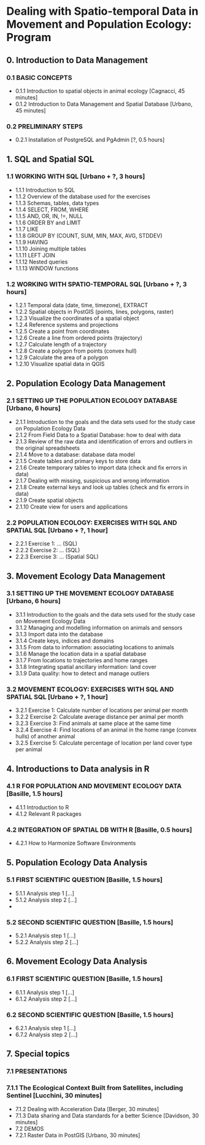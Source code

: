 # Dealing with Spatio-temporal Data in Movement and Population Ecology: Program

## 0. Introduction to Data Management
### 0.1 BASIC CONCEPTS
* 0.1.1 Introduction to spatial objects in animal ecology [Cagnacci, 45 minutes]  
* 0.1.2 Introduction to Data Management and Spatial Database [Urbano, 45 minutes] 
 
### 0.2 PRELIMINARY STEPS
* 0.2.1 Installation of PostgreSQL and PgAdmin [?, 0.5 hours]

## 1. SQL and Spatial SQL
### 1.1 WORKING WITH SQL [Urbano + ?, 3 hours]
* 1.1.1 Introduction to SQL
* 1.1.2 Overview of the database used for the exercises
* 1.1.3 Schemas, tables, data types
* 1.1.4 SELECT, FROM, WHERE
* 1.1.5 AND, OR, IN, !=, NULL
* 1.1.6 ORDER BY and LIMIT
* 1.1.7 LIKE
* 1.1.8 GROUP BY (COUNT, SUM, MIN, MAX, AVG, STDDEV)
* 1.1.9 HAVING
* 1.1.10 Joining multiple tables
* 1.1.11 LEFT JOIN
* 1.1.12 Nested queries
* 1.1.13 WINDOW functions

### 1.2 WORKING WITH SPATIO-TEMPORAL SQL [Urbano + ?, 3 hours]
* 1.2.1 Temporal data (date, time, timezone), EXTRACT
* 1.2.2 Spatial objects in PostGIS (points, lines, polygons, raster)
* 1.2.3 Visualize the coordinates of a spatial object
* 1.2.4 Reference systems and projections 
* 1.2.5 Create a point from coordinates
* 1.2.6 Create a line from ordered points (trajectory)
* 1.2.7 Calculate length of a trajectory
* 1.2.8 Create a polygon from points (convex hull)
* 1.2.9 Calculate the area of a polygon
* 1.2.10 Visualize spatial data in QGIS

## 2. Population Ecology Data Management
### 2.1 SETTING UP THE POPULATION ECOLOGY DATABASE [Urbano, 6 hours]
* 2.1.1 Introduction to the goals and the data sets used for the study case on Population Ecology Data
* 2.1.2 From Field Data to a Spatial Database: how to deal with data
* 2.1.3 Review of the raw data and identification of errors and outliers in the original spreadsheets
* 2.1.4 Move to a database: database data model
* 2.1.5 Create tables and primary keys to store data 
* 2.1.6 Create temporary tables to import data (check and fix errors in data)
* 2.1.7 Dealing with missing, suspicious and wrong information
* 2.1.8 Create external keys and look up tables (check and fix errors in data)
* 2.1.9 Create spatial objects
* 2.1.10 Create view for users and applications
 
### 2.2 POPULATION ECOLOGY: EXERCISES WITH SQL AND SPATIAL SQL [Urbano + ?, 1 hour]
* 2.2.1 Exercise 1: ... (SQL)
* 2.2.2 Exercise 2: ... (SQL)
* 2.2.3 Exercise 3: ... (Spatial SQL)

## 3. Movement Ecology Data Management
### 3.1 SETTING UP THE MOVEMENT ECOLOGY DATABASE [Urbano, 6 hours]
* 3.1.1 Introduction to the goals and the data sets used for the study case on Movement Ecology Data
* 3.1.2 Managing and modelling information on animals and sensors
* 3.1.3 Import data into the database
* 3.1.4 Create keys, indices and domains
* 3.1.5 From data to information: associating locations to animals
* 3.1.6 Manage the location data in a spatial database
* 3.1.7 From locations to trajectories and home ranges
* 3.1.8 Integrating spatial ancillary information: land cover
* 3.1.9 Data quality: how to detect and manage outliers

### 3.2 MOVEMENT ECOLOGY: EXERCISES WITH SQL AND SPATIAL SQL [Urbano + ?, 1 hour]
* 3.2.1 Exercise 1: Calculate number of locations per animal per month
* 3.2.2 Exercise 2: Calculate average distance per animal per month
* 3.2.3 Exercise 3: Find animals at same place at the same time
* 3.2.4 Exercise 4: Find locations of an animal in the home range (convex hulls) of another animal
* 3.2.5 Exercise 5: Calculate percentage of location per land cover type per animal

## 4. Introductions to Data analysis in R 
### 4.1 R FOR POPULATION AND MOVEMENT ECOLOGY DATA [Basille, 1.5 hours]
* 4.1.1 Introduction to R
* 4.1.2 Relevant R packages

### 4.2 INTEGRATION OF SPATIAL DB WITH R [Basille, 0.5 hours]
* 4.2.1 How to Harmonize Software Environments

## 5. Population Ecology Data Analysis
### 5.1 FIRST SCIENTIFIC QUESTION [Basille, 1.5 hours]
* 5.1.1 Analysis step 1 [...]
* 5.1.2 Analysis step 2 [...]
* 
### 5.2 SECOND SCIENTIFIC QUESTION [Basille, 1.5 hours]
* 5.2.1 Analysis step 1 [...]
* 5.2.2 Analysis step 2 [...]

## 6. Movement Ecology Data Analysis
### 6.1 FIRST SCIENTIFIC QUESTION [Basille, 1.5 hours]
* 6.1.1 Analysis step 1 [...]
* 6.1.2 Analysis step 2 [...]

### 6.2 SECOND SCIENTIFIC QUESTION [Basille, 1.5 hours]
* 6.2.1 Analysis step 1 [...]
* 6.7.2 Analysis step 2 [...]

## 7. Special topics
### 7.1 PRESENTATIONS
### 7.1.1 The Ecological Context Built from Satellites, including Sentinel [Lucchini, 30 minutes]
* 7.1.2 Dealing with Acceleration Data [Berger, 30 minutes]
* 7.1.3 Data sharing and Data standards for a better Science [Davidson, 30 minutes]
* 7.2 DEMOS
* 7.2.1 Raster Data in PostGIS [Urbano, 30 minutes]